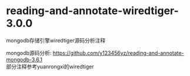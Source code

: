 # reading-and-annotate-wiredtiger-3.0.0
mongodb存储引擎wiredtiger源码分析注释  

  
mongodb源码分析: https://github.com/y123456yz/reading-and-annotate-mongodb-3.6.1  
部分注释参考yuanrongxi的wiredtiger

